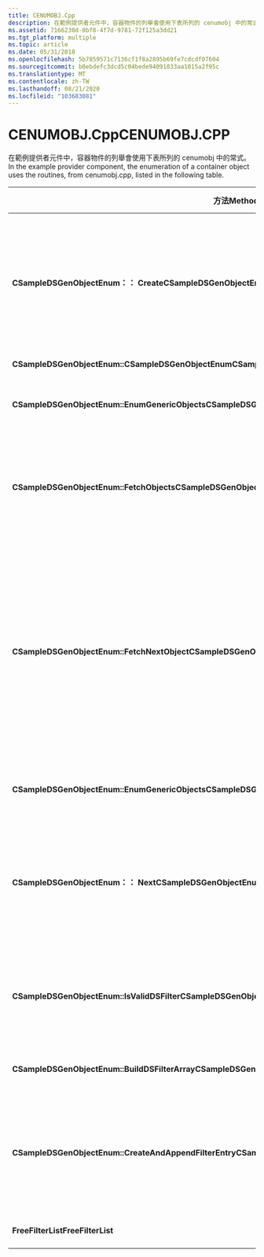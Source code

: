 ```yaml
---
title: CENUMOBJ.Cpp
description: 在範例提供者元件中，容器物件的列舉會使用下表所列的 cenumobj 中的常式。
ms.assetid: 7166230d-0bf8-4f7d-9781-72f125a3dd21
ms.tgt_platform: multiple
ms.topic: article
ms.date: 05/31/2018
ms.openlocfilehash: 5b7859571c7136cf1f8a2895b69fe7cdcdf07604
ms.sourcegitcommit: b0ebdefc3dcd5c04bede94091833aa1015a2f95c
ms.translationtype: MT
ms.contentlocale: zh-TW
ms.lasthandoff: 08/21/2020
ms.locfileid: "103683081"
---
```

# <a name="cenumobjcpp"></a><span data-ttu-id="1adfe-103">CENUMOBJ.Cpp</span><span class="sxs-lookup"><span data-stu-id="1adfe-103">CENUMOBJ.CPP</span></span>

<span data-ttu-id="1adfe-104">在範例提供者元件中，容器物件的列舉會使用下表所列的 cenumobj 中的常式。</span><span class="sxs-lookup"><span data-stu-id="1adfe-104">In the example provider component, the enumeration of a container object uses the routines, from cenumobj.cpp, listed in the following table.</span></span>



| <span data-ttu-id="1adfe-105">方法</span><span class="sxs-lookup"><span data-stu-id="1adfe-105">Method</span></span>                                                 | <span data-ttu-id="1adfe-106">描述</span><span class="sxs-lookup"><span data-stu-id="1adfe-106">Description</span></span>                                                                                                                                                           |
|--------------------------------------------------------|-----------------------------------------------------------------------------------------------------------------------------------------------------------------------|
| <span data-ttu-id="1adfe-107">**CSampleDSGenObjectEnum：： Create**</span><span class="sxs-lookup"><span data-stu-id="1adfe-107">**CSampleDSGenObjectEnum::Create**</span></span>                     | <span data-ttu-id="1adfe-108">建立物件，以啟用泛型 Active Directory 物件的列舉。</span><span class="sxs-lookup"><span data-stu-id="1adfe-108">Create an object to enable enumeration of generic Active Directory objects.</span></span>                                                                                           |
| <span data-ttu-id="1adfe-109">**CSampleDSGenObjectEnum::CSampleDSGenObjectEnum**</span><span class="sxs-lookup"><span data-stu-id="1adfe-109">**CSampleDSGenObjectEnum::CSampleDSGenObjectEnum**</span></span>     | <span data-ttu-id="1adfe-110">初始化。</span><span class="sxs-lookup"><span data-stu-id="1adfe-110">Initialization.</span></span>                                                                                                                                                       |
| <span data-ttu-id="1adfe-111">**CSampleDSGenObjectEnum::EnumGenericObjects**</span><span class="sxs-lookup"><span data-stu-id="1adfe-111">**CSampleDSGenObjectEnum::EnumGenericObjects**</span></span>         | <span data-ttu-id="1adfe-112">管理物件的抓取。</span><span class="sxs-lookup"><span data-stu-id="1adfe-112">Manage retrieval of objects.</span></span>                                                                                                                                          |
| <span data-ttu-id="1adfe-113">**CSampleDSGenObjectEnum::FetchObjects**</span><span class="sxs-lookup"><span data-stu-id="1adfe-113">**CSampleDSGenObjectEnum::FetchObjects**</span></span>               | <span data-ttu-id="1adfe-114">取出符合篩選準則的 [**IDispatch**](/windows/win32/api/oaidl/nn-oaidl-idispatch) 指標集合。</span><span class="sxs-lookup"><span data-stu-id="1adfe-114">Retrieve the set of [**IDispatch**](/windows/win32/api/oaidl/nn-oaidl-idispatch) pointers that match the filter.</span></span>                                                             |
| <span data-ttu-id="1adfe-115">**CSampleDSGenObjectEnum::FetchNextObject**</span><span class="sxs-lookup"><span data-stu-id="1adfe-115">**CSampleDSGenObjectEnum::FetchNextObject**</span></span>            | <span data-ttu-id="1adfe-116">取得物件，並比對篩選。</span><span class="sxs-lookup"><span data-stu-id="1adfe-116">Retrieve an object and match against the filter.</span></span> <span data-ttu-id="1adfe-117">如果相符，請將其包裝在泛型物件中，並傳回 [**IDispatch**](/windows/win32/api/oaidl/nn-oaidl-idispatch) 指標。</span><span class="sxs-lookup"><span data-stu-id="1adfe-117">If it matches, wrap it in generic object and return a [**IDispatch**](/windows/win32/api/oaidl/nn-oaidl-idispatch) pointer.</span></span> |
| <span data-ttu-id="1adfe-118">**CSampleDSGenObjectEnum::EnumGenericObjects**</span><span class="sxs-lookup"><span data-stu-id="1adfe-118">**CSampleDSGenObjectEnum::EnumGenericObjects**</span></span>         | <span data-ttu-id="1adfe-119">管理物件的取出。</span><span class="sxs-lookup"><span data-stu-id="1adfe-119">Manage retrieving the objects.</span></span>                                                                                                                                        |
| <span data-ttu-id="1adfe-120">**CSampleDSGenObjectEnum：： Next**</span><span class="sxs-lookup"><span data-stu-id="1adfe-120">**CSampleDSGenObjectEnum::Next**</span></span>                       | <span data-ttu-id="1adfe-121">從指出的列舉物件取出指定的元素數目。</span><span class="sxs-lookup"><span data-stu-id="1adfe-121">Retrieve the specified number of elements from the enumeration object indicated.</span></span>                                                                                      |
| <span data-ttu-id="1adfe-122">**CSampleDSGenObjectEnum::IsValidDSFilter**</span><span class="sxs-lookup"><span data-stu-id="1adfe-122">**CSampleDSGenObjectEnum::IsValidDSFilter**</span></span>            | <span data-ttu-id="1adfe-123">確認物件類別符合篩選清單中的一個。</span><span class="sxs-lookup"><span data-stu-id="1adfe-123">Verify that object class matches one in the filter list.</span></span>                                                                                                              |
| <span data-ttu-id="1adfe-124">**CSampleDSGenObjectEnum::BuildDSFilterArray**</span><span class="sxs-lookup"><span data-stu-id="1adfe-124">**CSampleDSGenObjectEnum::BuildDSFilterArray**</span></span>         | <span data-ttu-id="1adfe-125">管理篩選陣列。</span><span class="sxs-lookup"><span data-stu-id="1adfe-125">Manage the filter array.</span></span>                                                                                                                                              |
| <span data-ttu-id="1adfe-126">**CSampleDSGenObjectEnum::CreateAndAppendFilterEntry**</span><span class="sxs-lookup"><span data-stu-id="1adfe-126">**CSampleDSGenObjectEnum::CreateAndAppendFilterEntry**</span></span> | <span data-ttu-id="1adfe-127">將新的物件類別加入至篩選，並將篩選準則設定為連續。</span><span class="sxs-lookup"><span data-stu-id="1adfe-127">Add a new object class to the filter and set the filter as contiguous.</span></span>                                                                                                |
| <span data-ttu-id="1adfe-128">**FreeFilterList**</span><span class="sxs-lookup"><span data-stu-id="1adfe-128">**FreeFilterList**</span></span>                                     | <span data-ttu-id="1adfe-129">釋放篩選。</span><span class="sxs-lookup"><span data-stu-id="1adfe-129">Free the filter.</span></span>                                                                                                                                                      |



 

 

 